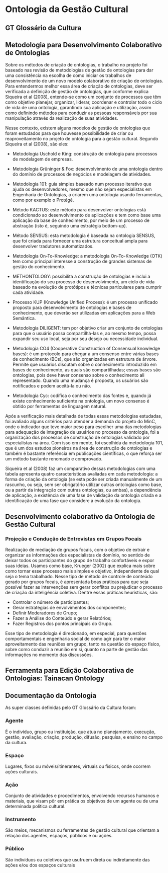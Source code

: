 # Ontologia da Gestão Cultural


## GT Glossário da Cultura



## Metodologia para Desenvolvimento Colaborativo de Ontologias

Sobre os métodos de criação de ontologias, o trabalho no projeto foi baseado nas revisão de metodologias de gestão de ontologias para dar uma consistência na escolha de como iniciar os trabalhos de desenvolvimento de um novo modelo colaborativo de criação de ontologias.
Para entendermos melhor essa área de criação de ontologias, deve ser verificada a  definição de gestão de ontologias, que conforme explica Siqueira et al (2008), entende-se como um conjunto de processos que têm como objetivo planejar, organizar, liderar, coordenar e controlar todo o ciclo de vida de uma ontologia, garantindo sua aplicação e utilização, assim como definindo métodos para conduzir as pessoas responsáveis por sua manipulação através da realização de suas atividades.

Nesse contexto, existem alguns modelos de gestão de ontologias que foram estudados para que houvesse possibilidade de criar ou reaproveitamento no projeto de ontologia para a gestão cultural. Segundo Siqueira et al (2008), são eles:

- Metodologia Uschold e King: construção de ontologia para processos de modelagem de empresas.

- Metodologia Grüninger & Fox: desenvolvimento de uma ontologia dentro do domínio de processos de negócios e modelagem de atividades.

- Metodologia 101: guia simples baseado num processo iterativo que ajuda os desenvolvedores, mesmo que não sejam especialistas em Engenharia de Ontologias, a criarem uma ontologia usando ferramentas, como por exemplo o Protégé.

- Método KACTUS: este método para desenvolver ontologias está condicionado ao desenvolvimento de aplicações e tem como base uma aplicação da base de conhecimento, por meio de um processo de abstração (isto é, seguindo uma estratégia bottom-up).

- Método SENSUS: esta metodologia é baseada na ontologia SENSUS, que foi criada para fornecer uma estrutura conceitual ampla para desenvolver tradutores automatizados.

- Metodologia On-To-Knowledge: a metodologia On-To-Knowledge (OTK) tem como principal interesse a construção de grandes sistemas de gestão do conhecimento.

- METHONTOLOGY: possibilita a construção de ontologias e inclui a identificação do seu processo de desenvolvimento, um ciclo de vida baseado na evolução de protótipos e técnicas particulares para cumprir cada atividade.

- Processo KUP (Knowledge Unified Process): é um processo unificado proposto para desenvolvimento de ontologias e bases de conhecimento, que deverão ser utilizadas em aplicações para a Web Semântica.

- Metodologia DILIGENT: tem por objetivo criar um conjunto de ontologias para que o usuário possa compartilhá-las e, ao mesmo tempo, possa expandir seu uso local, seja por seu desejo ou necessidade individual.

- Metodologia  CO4 (Cooperative Construction of Consensual knowledge bases): é um protocolo para chegar a um consenso entre várias bases de conhecimento (BCs), que são organizadas em estrutura de árvore. Permite que usuários discutam sobre o conhecimento introduzido em bases de conhecimento, as quais são compartilhadas; essas bases são ontologias, pois deve haver consenso sobre o conhecimento ali representado. Quando uma mudança é proposta, os usuários são notificados e podem aceitá-la ou não.

- Metodologia Cyc: codifica o conhecimento das fontes e, quando já existe conhecimento suficiente na ontologia, um novo consenso é obtido por ferramentas de linguagem natural.

Após a verificação mais detalhada de todas essas metodologias estudadas, foi avaliado alguns critérios para atender a demanda do projeto do MinC, onde o indicador que teve maior peso para escolher uma das metodologias para adequação de integração de usuários no processo da ontologia, foi a organização dos processos de construção de ontologias validado por especialistas na área. Com isso em mente, foi escolhida da metodologia 101, que é um dos estudos pioneiros na área de construção de ontologias e também é bastante referência em publicações científicas, o que reforça ser um método bastante renomado e comprovado.

Siqueira et al (2008) faz um comparativo dessas metodologias com uma tabela apresenta quatro características avaliadas em cada metodologia: a forma de criação da ontologia (se esta pode ser criada manualmente de um rascunho, ou seja, sem ser obrigatório utilizar outras ontologias como base, ou a partir da integração com outras ontologias, ou ambas), a dependência de aplicação, a existência de uma fase de validação da ontologia criada e a identificação de uma fase que considere a evolução da ontologia.

## Desenvolvimento colaborativo da Ontologia de Gestão Cultural

### Projeção e Condução de Entrevistas em Grupos Focais

Realização de mediação de grupos focais, com o objetivo de extrair e organizar as informações dos especialistas de domínio, no sentido de deixar todos os participantes do grupo de trabalho confortáveis e expor suas ideias. Usamos como base, Krueger (2002) que explica mais sobre como tornar esse processo mais simples e objetivo, independente de qual seja o tema trabalhado. Nesse tipo de método de controle de conteúdo gerado por grupos focais, é apresentada boas práticas para que seja possível fazer as intervenções sem gerar conflitos ou prejudicar o processo de criação da inteligência coletiva. Dentre essas práticas heurísticas, são:

- Controlar o número de participantes;
- Gerar estratégias de envolvimentos dos componentes;
- Definir Moderadores de Grupo;
- Fazer a Análise do Conteúdo e gerar Relatórios;
- Fazer Registros dos pontos principais do Grupo.

Esse tipo de metodologia é direcionado, em especial, para questões comportamentais e engenharia social de como agir para ter o maior aproveitamento das reuniões em grupo, tanto na questão do espaço físico, sobre como conduzir a reunião em si, quanto na parte de gestão das informações no momento das discussões.

## Ferramenta para Edição Colaborativa de Ontologias: Tainacan Ontology


## Documentação da Ontologia


As super classes definidas pelo GT Glossário da Cultura foram:

### Agente

É o indivíduo, grupo ou instituição, que atua no planejamento, execução, gestão, avaliação, criação, produção, difusão, pesquisa, e ensino no campo da cultura.

### Espaço

Lugares, fixos ou móveis/itinerantes, virtuais ou físicos, onde ocorrem ações culturais.

### Ação

Conjunto de atividades e procedimentos, envolvendo recursos humanos e materiais, que visam pôr em prática os objetivos de um agente ou de uma determinada política cultural.

### Instrumento

São meios, mecanismos ou ferramentas de gestão cultural que orientam a relação dos agentes, espaços, públicos e ou ações.

### Público

São indivíduos ou coletivos que usufruem direta ou indiretamente das ações e/ou dos espaços culturais




